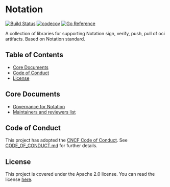 # Notation

[![Build Status](https://github.com/notaryproject/notation-go/actions/workflows/build.yml/badge.svg?event=push&branch=main)](https://github.com/notaryproject/notation-go/actions/workflows/build.yml?query=workflow%3Abuild+event%3Apush+branch%3Amain)
[![codecov](https://codecov.io/gh/notaryproject/notation-go/branch/main/graph/badge.svg)](https://codecov.io/gh/notaryproject/notation-go)
[![Go Reference](https://pkg.go.dev/badge/github.com/notaryproject/notation-go.svg)](https://pkg.go.dev/github.com/notaryproject/notation-go@main)

A collection of libraries for supporting Notation sign, verify, push, pull of oci artifacts. Based on Notation standard.

## Table of Contents
- [Core Documents](#core-documents)
- [Code of Conduct](#code-of-conduct)
- [License](#license)

## Core Documents

* [Governance for Notation](https://github.com/notaryproject/notary/blob/master/GOVERNANCE.md)
* [Maintainers and reviewers list](https://github.com/notaryproject/notary/blob/master/MAINTAINERS)

## Code of Conduct

This project has adopted the [CNCF Code of Conduct](https://github.com/cncf/foundation/blob/master/code-of-conduct.md). See [CODE_OF_CONDUCT.md](CODE_OF_CONDUCT.md) for further details.

## License

This project is covered under the Apache 2.0 license. You can read the license [here](LICENSE).
